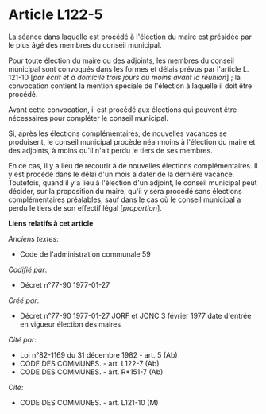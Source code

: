 # Article L122-5

La séance dans laquelle est procédé à l'élection du maire est présidée par le plus âgé des membres du conseil municipal. 

Pour toute élection du maire ou des adjoints, les membres du conseil municipal sont convoqués dans les formes et délais
prévus par l'article L. 121-10 [*par écrit et à domicile trois jours au moins avant la réunion*] ; la convocation contient la
mention spéciale de l'élection à laquelle il doit être procédé. 

Avant cette convocation, il est procédé aux élections qui peuvent être nécessaires pour compléter le conseil municipal.

Si, après les élections complémentaires, de nouvelles vacances se produisent, le conseil municipal procède néanmoins à
l'élection du maire et des adjoints, à moins qu'il n'ait perdu le tiers de ses membres. 

En ce cas, il y a lieu de recourir à de nouvelles élections complémentaires. Il y est procédé dans le délai d'un mois à dater
de la dernière vacance. Toutefois, quand il y a lieu à l'élection d'un adjoint, le conseil municipal peut décider, sur la
proposition du maire, qu'il y sera procédé sans élections complémentaires préalables, sauf dans le cas où le conseil
municipal a perdu le tiers de son effectif légal [*proportion*].

**Liens relatifs à cet article**

_Anciens textes_:

  - Code de l'administration communale 59

_Codifié par_:

  - Décret n°77-90 1977-01-27

_Créé par_:

  - Décret n°77-90 1977-01-27 JORF et JONC 3 février 1977 date d'entrée en vigueur élection des maires

_Cité par_:

  - Loi n°82-1169 du 31 décembre 1982 - art. 5 (Ab)
  - CODE DES COMMUNES. - art. L122-7 (Ab)
  - CODE DES COMMUNES. - art. R*151-7 (Ab)

_Cite_:

  - CODE DES COMMUNES. - art. L121-10 (M)

